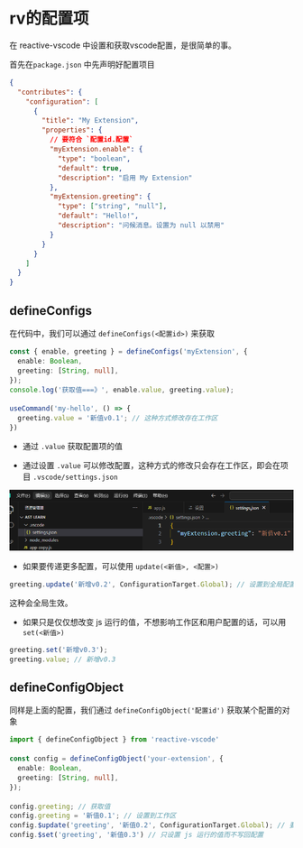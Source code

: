 # rv的配置项

在 reactive-vscode 中设置和获取vscode配置，是很简单的事。

首先在`package.json` 中先声明好配置项目

```json
{
  "contributes": {
    "configuration": [
      {
        "title": "My Extension",
        "properties": {
          // 要符合 `配置id.配置`
          "myExtension.enable": {
            "type": "boolean",
            "default": true,
            "description": "启用 My Extension"
          },
          "myExtension.greeting": {
            "type": ["string", "null"],
            "default": "Hello!",
            "description": "问候消息。设置为 null 以禁用"
          }
        }
      }
    ]
  }
}
```

## defineConfigs

在代码中，我们可以通过 `defineConfigs(<配置id>)` 来获取

```ts
const { enable, greeting } = defineConfigs('myExtension', {
  enable: Boolean,
  greeting: [String, null],
});
console.log('获取值===》', enable.value, greeting.value);

useCommand('my-hello', () => {
  greeting.value = '新值v0.1'; // 这种方式修改存在工作区
})
```

- 通过 `.value` 获取配置项的值

- 通过设置 `.value` 可以修改配置，这种方式的修改只会存在工作区，即会在项目 `.vscode/settings.json`

![image-20250522214446284](img/206-rv的配置项/image-20250522214446284.png)

- 如果要传递更多配置，可以使用 `update(<新值>, <配置>)` 

```ts
greeting.update('新增v0.2', ConfigurationTarget.Global); // 设置到全局配置生效
```

这种会全局生效。

- 如果只是仅仅想改变 js 运行的值，不想影响工作区和用户配置的话，可以用 `set(<新值>)`

```ts
greeting.set('新增v0.3');
greeting.value; // 新增v0.3
```

## defineConfigObject

同样是上面的配置，我们通过 `defineConfigObject('配置id')` 获取某个配置的对象

```ts
import { defineConfigObject } from 'reactive-vscode'

const config = defineConfigObject('your-extension', {
  enable: Boolean,
  greeting: [String, null],
});

config.greeting; // 获取值
config.greeting = '新值0.1'; // 设置到工作区
config.$update('greeting', '新值0.2', ConfigurationTarget.Global); // 要传递其余选项，你可以使用 `$update` 方法
config.$set('greeting', '新值0.3') // 只设置 js 运行的值而不写回配置
```






